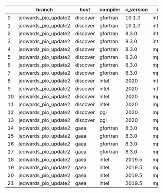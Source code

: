 |    | branch               | host     | compiler   | c_version   | mpi      | m_version   | o_g   | os     | build   |   u_pass |   u_fail |   s_pass |   s_fail |   e_pass |   e_fail |   nuopc_pass |   nuopc_fail | hash                                                                                                                                           | modified            |
|----|----------------------|----------|------------|-------------|----------|-------------|-------|--------|---------|----------|----------|----------|----------|----------|----------|--------------|--------------|------------------------------------------------------------------------------------------------------------------------------------------------|---------------------|
|  0 | jedwards_pio_update2 | discover | gfortran   | 10.1.0      | intelmpi | 19.1.3.304  | O     | Linux  | Pass    |    13632 |       15 |       49 |        0 |       80 |        0 |           50 |            0 | [artifacts](https://github.com/esmf-org/esmf-test-artifacts/tree/discover/jedwards_pio_update2/discover/gfortran/10.1.0/O/intelmpi/19.1.3.304) | 02/27/2022_02:21:15 |
|  1 | jedwards_pio_update2 | discover | gfortran   | 10.1.0      | intelmpi | 19.1.3.304  | g     | Linux  | Pass    |    13632 |       15 |       49 |        0 |       80 |        0 |           50 |            0 | [artifacts](https://github.com/esmf-org/esmf-test-artifacts/tree/discover/jedwards_pio_update2/discover/gfortran/10.1.0/g/intelmpi/19.1.3.304) | 02/27/2022_02:21:15 |
|  2 | jedwards_pio_update2 | discover | gfortran   | 8.3.0       | intelmpi | 19.1.3.304  | O     | Linux  | Pass    |    13632 |       15 |       49 |        0 |       80 |        0 |           50 |            0 | [artifacts](https://github.com/esmf-org/esmf-test-artifacts/tree/discover/jedwards_pio_update2/discover/gfortran/8.3.0/O/intelmpi/19.1.3.304)  | 02/27/2022_02:21:15 |
|  3 | jedwards_pio_update2 | discover | gfortran   | 8.3.0       | intelmpi | 19.1.3.304  | g     | Linux  | Pass    |    13632 |       15 |       49 |        0 |       80 |        0 |           50 |            0 | [artifacts](https://github.com/esmf-org/esmf-test-artifacts/tree/discover/jedwards_pio_update2/discover/gfortran/8.3.0/g/intelmpi/19.1.3.304)  | 02/27/2022_02:21:15 |
|  4 | jedwards_pio_update2 | discover | gfortran   | 8.3.0       | mpiuni   | none        | O     | Linux  | Pass    |    12121 |        0 |        8 |        0 |       43 |        0 |            0 |           50 | [artifacts](https://github.com/esmf-org/esmf-test-artifacts/tree/discover/jedwards_pio_update2/discover/gfortran/8.3.0/O/mpiuni/none)          | 02/27/2022_02:21:15 |
|  5 | jedwards_pio_update2 | discover | gfortran   | 8.3.0       | mpiuni   | none        | g     | Linux  | Pass    |    12121 |        0 |        8 |        0 |       43 |        0 |            0 |           50 | [artifacts](https://github.com/esmf-org/esmf-test-artifacts/tree/discover/jedwards_pio_update2/discover/gfortran/8.3.0/g/mpiuni/none)          | 02/27/2022_02:21:15 |
|  6 | jedwards_pio_update2 | discover | gfortran   | 8.3.0       | mpt      | 2.17        | O     | Linux  | Pass    |    13647 |        0 |       49 |        0 |       80 |        0 |           46 |            4 | [artifacts](https://github.com/esmf-org/esmf-test-artifacts/tree/discover/jedwards_pio_update2/discover/gfortran/8.3.0/O/mpt/2.17)             | 02/27/2022_02:21:15 |
|  7 | jedwards_pio_update2 | discover | gfortran   | 8.3.0       | mpt      | 2.17        | g     | Linux  | Pass    |    13647 |        0 |       49 |        0 |       80 |        0 |           46 |            4 | [artifacts](https://github.com/esmf-org/esmf-test-artifacts/tree/discover/jedwards_pio_update2/discover/gfortran/8.3.0/g/mpt/2.17)             | 02/27/2022_02:21:15 |
|  8 | jedwards_pio_update2 | discover | intel      | 2020        | intelmpi | 19.1.3.304  | O     | Linux  | Pass    |    13647 |        0 |       49 |        0 |       80 |        0 |           50 |            0 | [artifacts](https://github.com/esmf-org/esmf-test-artifacts/tree/discover/jedwards_pio_update2/discover/intel/2020/O/intelmpi/19.1.3.304)      | 02/27/2022_02:21:15 |
|  9 | jedwards_pio_update2 | discover | intel      | 2020        | intelmpi | 19.1.3.304  | g     | Linux  | Pass    |    13258 |      389 |       49 |        0 |       79 |        1 |           34 |           16 | [artifacts](https://github.com/esmf-org/esmf-test-artifacts/tree/discover/jedwards_pio_update2/discover/intel/2020/g/intelmpi/19.1.3.304)      | 02/27/2022_02:21:15 |
| 10 | jedwards_pio_update2 | discover | intel      | 2020        | mpt      | 2.17        | O     | Linux  | Pass    |    13647 |        0 |       49 |        0 |       80 |        0 |            0 |           50 | [artifacts](https://github.com/esmf-org/esmf-test-artifacts/tree/discover/jedwards_pio_update2/discover/intel/2020/O/mpt/2.17)                 | 02/27/2022_02:21:15 |
| 11 | jedwards_pio_update2 | discover | intel      | 2020        | mpt      | 2.17        | g     | Linux  | Pass    |    13258 |      389 |       49 |        0 |       79 |        1 |            0 |           50 | [artifacts](https://github.com/esmf-org/esmf-test-artifacts/tree/discover/jedwards_pio_update2/discover/intel/2020/g/mpt/2.17)                 | 02/27/2022_02:21:15 |
| 12 | jedwards_pio_update2 | discover | pgi        | 2020        | mpiuni   | none        | O     | Linux  | Pass    |    11499 |      622 |        6 |        2 |       40 |        3 |            0 |           50 | [artifacts](https://github.com/esmf-org/esmf-test-artifacts/tree/discover/jedwards_pio_update2/discover/pgi/2020/O/mpiuni/none)                | 02/27/2022_02:21:15 |
| 13 | jedwards_pio_update2 | discover | pgi        | 2020        | mpiuni   | none        | g     | Linux  | Pass    |    11499 |      622 |        4 |        4 |       40 |        3 |            0 |           50 | [artifacts](https://github.com/esmf-org/esmf-test-artifacts/tree/discover/jedwards_pio_update2/discover/pgi/2020/g/mpiuni/none)                | 02/27/2022_02:21:15 |
| 14 | jedwards_pio_update2 | gaea     | gfortran   | 8.3.0       | mpi      | 7.7.11      | O     | Unicos | Pass    |    13645 |        2 |       49 |        0 |       80 |        0 |           47 |            3 | [artifacts](https://github.com/esmf-org/esmf-test-artifacts/tree/gaea/jedwards_pio_update2/gaea/gfortran/8.3.0/O/mpi/7.7.11)                   | 02/27/2022_01:23:38 |
| 15 | jedwards_pio_update2 | gaea     | gfortran   | 8.3.0       | mpi      | 7.7.11      | g     | Unicos | Pass    |    13257 |      390 |       49 |        0 |       79 |        1 |           31 |           19 | [artifacts](https://github.com/esmf-org/esmf-test-artifacts/tree/gaea/jedwards_pio_update2/gaea/gfortran/8.3.0/g/mpi/7.7.11)                   | 02/27/2022_01:23:38 |
| 16 | jedwards_pio_update2 | gaea     | gfortran   | 8.3.0       | mpiuni   | none        | O     | Unicos | Pass    |    12121 |        0 |        8 |        0 |       43 |        0 |            0 |           50 | [artifacts](https://github.com/esmf-org/esmf-test-artifacts/tree/gaea/jedwards_pio_update2/gaea/gfortran/8.3.0/O/mpiuni/none)                  | 02/27/2022_01:23:38 |
| 17 | jedwards_pio_update2 | gaea     | gfortran   | 8.3.0       | mpiuni   | none        | g     | Unicos | Pass    |    12121 |        0 |        8 |        0 |       43 |        0 |            0 |           50 | [artifacts](https://github.com/esmf-org/esmf-test-artifacts/tree/gaea/jedwards_pio_update2/gaea/gfortran/8.3.0/g/mpiuni/none)                  | 02/27/2022_01:23:38 |
| 18 | jedwards_pio_update2 | gaea     | intel      | 2019.5      | mpi      | 7.7.11      | O     | Unicos | Pass    |    13632 |       15 |       49 |        0 |       80 |        0 |           47 |            3 | [artifacts](https://github.com/esmf-org/esmf-test-artifacts/tree/gaea/jedwards_pio_update2/gaea/intel/2019.5/O/mpi/7.7.11)                     | 02/27/2022_01:23:38 |
| 19 | jedwards_pio_update2 | gaea     | intel      | 2019.5      | mpi      | 7.7.11      | g     | Unicos | Pass    |    13632 |       15 |       49 |        0 |       80 |        0 |           47 |            3 | [artifacts](https://github.com/esmf-org/esmf-test-artifacts/tree/gaea/jedwards_pio_update2/gaea/intel/2019.5/g/mpi/7.7.11)                     | 02/27/2022_01:23:38 |
| 20 | jedwards_pio_update2 | gaea     | intel      | 2019.5      | mpiuni   | none        | O     | Unicos | Pass    |    12106 |       15 |        8 |        0 |       43 |        0 |            0 |           50 | [artifacts](https://github.com/esmf-org/esmf-test-artifacts/tree/gaea/jedwards_pio_update2/gaea/intel/2019.5/O/mpiuni/none)                    | 02/27/2022_01:23:38 |
| 21 | jedwards_pio_update2 | gaea     | intel      | 2019.5      | mpiuni   | none        | g     | Unicos | Pass    |    12106 |       15 |        8 |        0 |       43 |        0 |            0 |           50 | [artifacts](https://github.com/esmf-org/esmf-test-artifacts/tree/gaea/jedwards_pio_update2/gaea/intel/2019.5/g/mpiuni/none)                    | 02/27/2022_01:23:38 |
